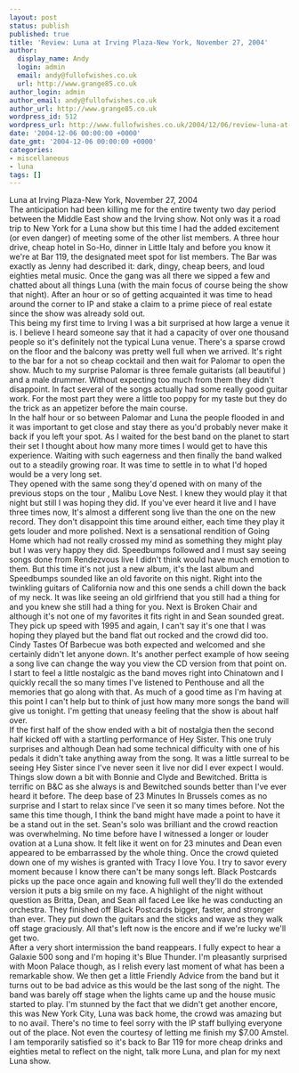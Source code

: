 ```yaml
---
layout: post
status: publish
published: true
title: 'Review: Luna at Irving Plaza-New York, November 27, 2004'
author:
  display_name: Andy
  login: admin
  email: andy@fullofwishes.co.uk
  url: http://www.grange85.co.uk
author_login: admin
author_email: andy@fullofwishes.co.uk
author_url: http://www.grange85.co.uk
wordpress_id: 512
wordpress_url: http://www.fullofwishes.co.uk/2004/12/06/review-luna-at-irving-plaza-new-york-november-27-2004/
date: '2004-12-06 00:00:00 +0000'
date_gmt: '2004-12-06 00:00:00 +0000'
categories:
- miscellaneous
- luna
tags: []
---
```

<p>Luna at Irving Plaza-New York, November 27, 2004<br />The anticipation had been killing me for the entire twenty two day period between the Middle East show and the Irving show. Not only was it a road trip to New York for a Luna show but this time I had the added excitement (or even danger) of meeting some of the other list members. A three hour drive, cheap hotel in So-Ho, dinner in Little Italy and before you know it we're at  Bar 119, the designated meet spot for list members. The Bar was exactly as Jenny had described it: dark, dingy, cheap beers, and loud eighties metal music. Once the gang was all there we sipped a few and chatted about all things Luna (with the main focus of course being the show that night). After an hour or so of getting acquainted it was time to head around the corner to IP and stake a claim to a prime piece of real estate since the show was already sold out.<br />This being my first time to Irving I was a bit surprised at how large a venue it is. I believe I heard someone say that it had a capacity of over one thousand people so it's definitely not the typical Luna venue. There's a sparse crowd on the floor and the balcony was pretty well full when we arrived. It's right to the bar for a not so cheap cocktail and then wait for Palomar to open the show. Much to my surprise Palomar is three female guitarists (all beautiful ) and a male drummer. Without expecting too much from them they didn't disappoint. In fact several of the songs actually had some really good guitar work. For the most part they were a little too poppy for my taste but they do the trick as an appetizer before the main course.<br />In the half hour or so between Palomar and Luna the people flooded in and it was important to get close and stay there as you'd probably never make it back if you left your spot. As I waited for the best band on the planet to start their set I thought about how many more times I would get to have this experience. Waiting with such eagerness and then finally the band walked out to a steadily growing roar. It was time to settle in to what I'd hoped would be a very long set.<br />They opened with the same song they'd opened with on many of the previous stops on the tour , Malibu Love Nest. I knew they would play it that night but still I was hoping they did. If you've ever heard it live and I have three times now, It's almost a different song live than the one on the new record. They don't disappoint this time around either, each time they play it gets louder and more polished. Next is a sensational rendition of Going Home which had not really crossed my mind as something they might play but I was very happy they did. Speedbumps followed and I must say seeing songs done from Rendezvous live I didn't think would have much emotion to them. But this time it's not just a new album, it's the last album and Speedbumps sounded like an old favorite on this night. Right into the twinkling guitars of California now and this one sends a chill down the back of my neck. It was like seeing an old girlfriend that you still had a thing for and you knew she still had a thing for you. Next is Broken Chair and although it's not one of my favorites it fits right in and Sean sounded great. They pick up speed with 1995 and again, I can't say it's one that I was hoping they played but the band flat out rocked and the crowd did too. Cindy Tastes Of Barbecue was both expected and welcomed and she certainly didn't let anyone down. It's another perfect example of how seeing a song live can change the way you view the CD version from that point on. I start to feel a little nostalgic as the band  moves right into Chinatown and I quickly recall the so many times I've listened to Penthouse and all the memories that go along with that. As much of a good time as I'm having at this point I can't help but to think of just how many more  songs the band will give us tonight. I'm getting that uneasy feeling that the show is about half over.<br />If the first half of the show ended with a bit of nostalgia then the second half kicked off with a startling performance of Hey Sister. This one truly surprises and although Dean had some technical difficulty with one of his pedals it didn't take anything away from the song. It was a little surreal to be seeing Hey Sister since I've never seen it live nor did I ever expect I would. Things slow down a bit with Bonnie and Clyde and Bewitched. Britta is terrific on B&C as she always is and Bewitched sounds better than I've ever heard it before. The deep base of 23 Minutes In Brussels comes as no surprise and I start to relax since I've seen it so many times before. Not the same this time though, I think the band might have made a point to have it be a stand out in the set. Sean's solo was brilliant and the crowd reaction was overwhelming. No time before have I witnessed a longer or louder ovation at a Luna show. It felt like it went on for 23 minutes and Dean even appeared to be embarrassed by the whole thing. Once the crowd quieted down one of my wishes is granted with Tracy I love You. I try to savor every moment because I know there can't be many songs left. Black Postcards picks up the pace once again and knowing full well they'll do the extended version it puts a big smile on my face. A highlight of the night without question as Britta, Dean, and Sean all faced Lee like he was conducting an orchestra. They finished off Black Postcards bigger, faster, and stronger than ever. They put down the guitars and the sticks and wave as they walk off stage graciously. All that's left now is the encore and if we're lucky we'll get two.<br />After a very short intermission the band reappears. I fully expect to hear a Galaxie 500 song and I'm hoping it's Blue Thunder. I'm pleasantly surprised with Moon Palace though, as I  relish every last moment of what has been a remarkable show. We then get a little Friendly Advice from the band but it turns out to be bad advice as this would be the last song of the night. The band was barely off stage when the lights came up and the house music started to play. I'm stunned by the fact that we didn't get another encore, this was New York City, Luna was back home, the crowd was amazing but to no avail. There's no time to feel sorry with the IP staff bullying everyone out of the place. Not even the courtesy of letting me finish my $7.00 Amstel. <br />I am temporarily satisfied so it's back to Bar 119 for more cheap drinks and eighties metal to reflect on the night, talk more Luna, and plan for my next Luna show.</p>
